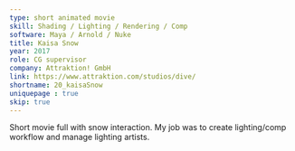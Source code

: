 ```yaml
---
type: short animated movie
skill: Shading / Lighting / Rendering / Comp
software: Maya / Arnold / Nuke
title: Kaisa Snow
year: 2017
role: CG supervisor
company: Attraktion! GmbH
link: https://www.attraktion.com/studios/dive/
shortname: 20_kaisaSnow
uniquepage : true 
skip: true
---
```


Short movie full with snow interaction. 
My job was to create lighting/comp workflow and manage lighting artists.